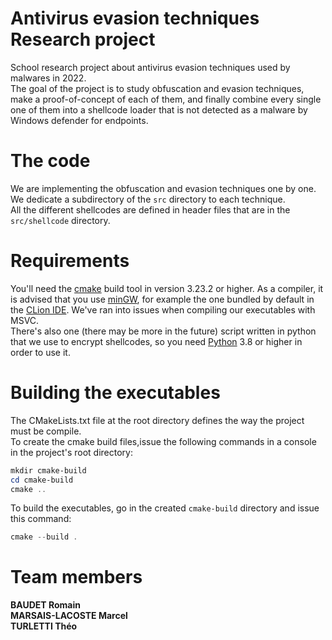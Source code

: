 # Antivirus evasion techniques Research project

School research project about antivirus evasion techniques used by malwares in 2022.  
The goal of the project is to study obfuscation and evasion techniques, make a proof-of-concept of each of them, and finally combine every single one of them into a shellcode loader that is not detected as a malware by Windows defender for endpoints.


# The code

We are implementing the obfuscation and evasion techniques one by one.  
We dedicate a subdirectory of the `src` directory to each technique.  
All the different shellcodes are defined in header files that are in the `src/shellcode` directory.

# Requirements

You'll need the [cmake](https://cmake.org/) build tool in version 3.23.2 or higher.
As a compiler, it is advised that you use [minGW](https://www.mingw-w64.org/), for example the one bundled by default in the [CLion IDE](https://www.jetbrains.com/clion/). We've ran into issues when compiling our executables with MSVC.  
There's also one (there may be more in the future) script written in python that we use to encrypt shellcodes, so you need [Python](https://www.python.org/) 3.8 or higher in order to use it.

# Building the executables

The CMakeLists.txt file at the root directory defines the way the project must be compile.  
To create the cmake build files,issue the following commands in a console in the project's root directory:
```powershell
mkdir cmake-build
cd cmake-build
cmake ..
```
To build the executables, go in the created `cmake-build` directory and issue this command:
```powershell
cmake --build .
```

# Team members

**BAUDET Romain**  
**MARSAIS-LACOSTE Marcel**  
**TURLETTI Théo**  
